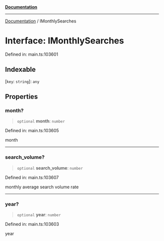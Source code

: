 [**Documentation**](../README.md)

***

[Documentation](../README.md) / IMonthlySearches

# Interface: IMonthlySearches

Defined in: main.ts:103601

## Indexable

\[`key`: `string`\]: `any`

## Properties

### month?

> `optional` **month**: `number`

Defined in: main.ts:103605

month

***

### search\_volume?

> `optional` **search\_volume**: `number`

Defined in: main.ts:103607

monthly average search volume rate

***

### year?

> `optional` **year**: `number`

Defined in: main.ts:103603

year
